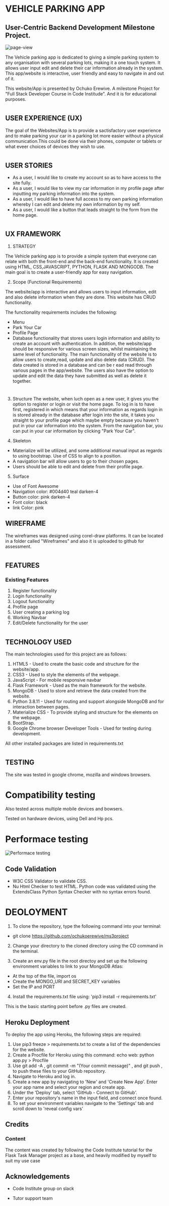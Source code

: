 
# VEHICLE PARKING APP

## User-Centric Backend Development Milestone Project.
![page-view](static/images/1.jpg)

The Vehicle parking app is dedicated to giving a simple parking system to any organisation with several parking lots, making it a one touch system. It allows user input edit and delete their car information already in the system. This app/website is interactive, user friendly and easy to navigate in and out of it.


This website/App is presented by Ochuko Erewive. A milestone Project for "Full Stack Developer Course in Code Institude". And it is for educational purposes.
#

## USER EXPERIENCE (UX)
The goal of the Websites/App is to provide a sactisfactory user experience and to make parking your car in a parking lot more easier without a physical communication.This could be done via their phones, computer or tablets or what eveer choices of devices they wish to use.
#
## USER STORIES
+ As a user, I would like to create my account so as to have access to the site fully.
+ As a user, I would like to view my car information in my profile page after inputting my parking information into the system.
+ As a user, I would like to have full access to my own parking information whereby I can edit and delete my own information by my self.
+ As a user, I would like a button that leads straight to the form from the home page.
#
## UX FRAMEWORK
1. STRATEGY

The Vehicle parking app is to provide a simple system that everyone can relate with both the front-end and the back-end functionality. It is created using HTML, CSS,JAVASCRIPT, PYTHON, FLASK AND MONGODB. The main goal is to create a user-friendly app for easy navigation.

2. Scope (Functional Requirements)

The website/app is interactive and allows users to input information, edit and also delete information when they are done. This website has CRUD functionality.

The functionality requirements includes the following:
+ Menu
+ Park Your Car
+ Profile Page
+ Database functionality that stores users login information and ability to create an account with authentication. In addition, the website/app should be responsive for various screen sizes, whilst maintaining the same level of functionality. 
The main functionality of the website is to allow users to create,read, update and also delete data (CRUD). The data created is stored in a database and can be r ead read through various pages in the app/website. The users also have the option to update and edit the data they have submitted as well as delete it together.
#

3. Structure
The website, when luch open as a new user, it gives you the option to register or login or visit the home page. To log in is to have first, registered in which means that your information as regards login in is stored already in the database after login into the site, it takes you straight to your profile page which maybe empty because you haven't put in your car information into the system. From the navigation bar, you can put in your car information by clicking "Park Your Car".

4. Skeleton

+ Materialize will be utilized, and some additional manual input as regards to using bootstrap. Use of CSS to align to a position.
+ A navigation bar will allow users to go to their chosen pages.
+ Users should be able to edit and delete from their profile page.

5. Surface
+ Use of Font Awesome
+ Navigation color: #004d40 teal darken-4
+ Button color: pink darken-4
+ Font color: black
+ link Color: pink

## WIREFRAME
The wireframes was designed using corel-draw platforms. It can be located in a folder called "Wireframes" and also it is uploaded to github for assessment.
#
## FEATURES
### Existing Features
1.  Register functionality
2.  Login functionality
3.  Logout functionality
4.  Profile page
5.  User creating a parking log
6.  Working Navbar
7.  Edit/Delete functionality for the user

#

## TECHNOLOGY USED
The main technologies used for this project are as follows:
1.   HTML5 - Used to create the basic code and structure for the website/app.
2.  CSS3 - Used to style the elements of the webpage.
3.  JavaScript - For mobile responsive navbar
4.  Flask Framework - Used as the main framework for the website.
5.  MongoDB - Used to store and retrieve the data created from the website.
6.  Python 3.8.11 - Used for routing and support alongside MongoDB and for interaction between pages.
7.  Materialize CSS - To provide styling and structure for the elements on the webpage.
8.  BootStrap.
9.  Google Chrome browser Developer Tools - Used for testing during development.

All other installed packages are listed in requirements.txt
#

## TESTING
The site was tested in google chrome, mozilla and windows browsers.

# Compatibility testing
Also tested across multiple mobile devices and bowsers.

Tested on hardware devices, using Dell and Hp pcs.

# Performace testing
![Performace testing](static/wireframes/1.JPG)

## Code Validation

+ W3C CSS Validator to validate CSS.
+ Nu Html Checker to test HTML.
Python code was validated using the ExtendsClass Python Syntax Checker with no syntax errors found.
#

# DEOLOYMENT
1.  To clone the repository, type the following command into your terminal:
 * git clone https://github.com/ochukoerewive/ms3project
 2. Change your directory to the cloned directory using the CD command in the terminal.

3.  Create an env.py file in the root directoy and set up the following environment variables to link to your MongoDB Atlas:

+   At the top of the file, import os
+   Create the MONGO_URI and SECRET_KEY variables
+   Set the IP and PORT
4.  Install the requirements.txt file using: 'pip3 install -r requirements.txt'

This is the basic starting point before .py files are created.

## Heroku Deployment
To deploy the app using Heroku, the following steps are required:

1.  Use pip3 freeze > requirements.txt to create a list of the dependencies for the website.
2.  Create a Procfile for Heroku using this command: echo web: python app.py > Procfile
3.  Use git add -A , git commit -m "(Your commit message)" , and git push , to push these files to your GitHub repository.
4.  Navigate to Heroku and log in.
5.  Create a new app by navigating to 'New' and 'Create New App'. Enter your app name and select your region and create app.
6.  Under the 'Deploy' tab, select 'GitHub - Connect to GitHub'.
7.  Enter your repository's name in the input field, and connect once found.
8.  To set your environment variables navigate to the 'Settings' tab and scroll down to 'reveal config vars'

## Credits

### Content
The content was created by following the Code Institute tutorial for the Flask Task Manager project as a base, and heavily modified by myself to suit my use case

## Acknowledgements
* Code Institute group on slack
+ Tutor support team